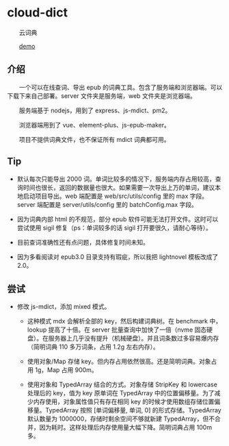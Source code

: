# cloud-dict
&emsp;&emsp;云词典

&emsp;&emsp;[demo](https://clouddict.net)

## 介绍
&emsp;&emsp;一个可以在线查词、导出 epub 的词典工具。包含了服务端和浏览器端。可以下载下来自己部署。server 文件夹是服务端，web 文件夹是浏览器端。

&emsp;&emsp;服务端基于 nodejs，用到了 express、js-mdict、pm2。

&emsp;&emsp;浏览器端用到了 vue、element-plus、js-epub-maker。

&emsp;&emsp;项目不提供词典文件，也不保证所有 mdict 词典都可用。

## Tip

* 默认每次只能导出 2000 词。单词比较多的情况下，服务端内存占用较高，查询时间也很长，返回的数据量也很大。如果需要一次导出上万的单词，建议本地启动项目导出。web 端配置是 web/src/utils/config 里的 max 字段。server 端配置是 server/utils/config 里的 batchConfig.max 字段。

* 因为词典内部 html 的不规范，部分 epub 软件可能无法打开文件。这时可以尝试使用 sigil 修复（ps：单词较多的话 sigil 打开要很久，请耐心等待）。

* 目前查词准确性还有点问题，具体修复时间未知。

* 因为多看阅读对 epub3.0 目录支持有瑕疵，所以我把 lightnovel 模板改成了 2.0。

## 尝试

* 修改 js-mdict，添加 mixed 模式。
  * 这种模式 mdx 会解析全部的 key，然后构建词典树。在 benchmark 中，lookup 提高了十倍。在 server 批量查询中加快了一倍（nvme 固态硬盘）。在服务器上几乎没有提升（机械硬盘）。并且词条数过多容易爆内存（简明词典 110 多万词条，占用 1.2g 左右内存）。

  * 使用对象/Map 存储 key。但内存占用依然很高。还是简明词典。对象占用 1g，Map 占用 900m。

  * 使用对象和 TypedArray 结合的方式。对象存储 StripKey 和 lowercase 处理后的 key，值为 key 原单词在 TypedArray 中的位置偏移量。为了减少内存使用，对象属性值只有存在相同 key 的时候才使用数组存储位置偏移量。TypedArray 按照 [单词偏移量, 单词, 0] 的形式存储。TypedArray 默认数量为 1000000，存储时剩余空间不够就新建 TypedArray，但不合并，因为耗时。这样处理后内存使用量大幅下降。简明词典占用 100m 多。
